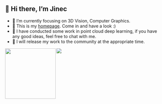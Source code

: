 ## 👋 Hi there, I’m Jinec


- 🌱 I’m currently focusing on 3D Vision, Computer Graphics.
- 👀 This is my [homepage](https://www.jincenjiang.com). Come in and have a look :)
- 💬 I have conducted some work in point cloud deep learning, if you have any good ideas, feel free to chat with me.
- 🤔 I will release my work to the community at the appropriate time.

<!---
Jinec98/Jinec98 is a ✨ special ✨ repository because its `README.md` (this file) appears on your GitHub profile.
You can click the Preview link to take a look at your changes.
--->

<div>
    <img height="165" align="left" src="https://github-readme-stats.vercel.app/api?username=jinec98&theme=calm&show_icons=true" />
    <img src="https://github-readme-stats.vercel.app/api/top-langs/?username=jinec98&hide=html,css&theme=calm&langs_count=6&layout=compact" />
</div>
